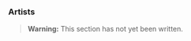 ### Artists

<!-- TODO Include artists -->

> **Warning:**
> This section has not yet been written.
